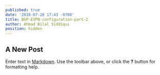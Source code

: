 ```yaml
---
published: true
date: '2018-07-20 17:43 -0700'
title: BGP-EVPN-configuration-part-2
author: Ahmad Bilal Siddiqui
position: hidden
---
```

## A New Post

Enter text in [Markdown](http://daringfireball.net/projects/markdown/). Use the toolbar above, or click the **?** button for formatting help.
